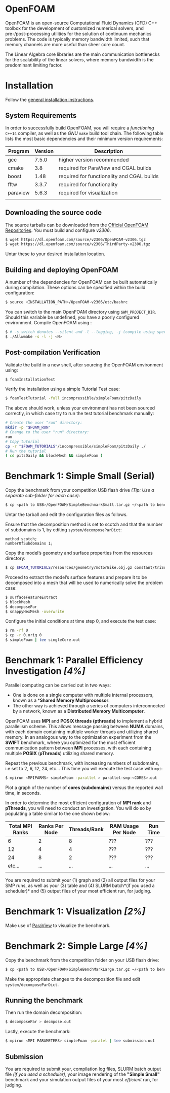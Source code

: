 OpenFOAM
===========

OpenFOAM is an open-source Computational Fluid Dynamics (CFD) C++ toolbox for the development of customized numerical solvers, and pre-/post-processing utilities for the solution of continuum mechanics problems. The code is typically memory bandwidth limited, such that memory channels are more useful than sheer core count.

The Linear Algebra core libraries are the main communication bottlenecks for the scalability of the linear solvers, where memory bandwidth is the predominant limiting factor.

# Installation

Follow the [general installation instructions](https://openfoamwiki.net/index.php/Installation).

## System Requirements

In order to successfully build OpenFOAM, you will require a *functioning* `C++14` compiler, as well as the *GNU* `make` build tool chain. The following table lists the most basic dependencies and their minimum version requirements:

| Program  | Version | Description                                |
| ---      |     --- | ---                                        |
| gcc      |   7.5.0 | higher version recommended                 |
| cmake    |     3.8 | required for ParaView and CGAL builds      |
| boost    |    1.48 | required for functionality and CGAL builds |
| fftw     |   3.3.7 | required for functionality                 |
| paraview |   5.6.3 | required for visualization                 |
|          |         |                                            |

## Downloading the source code

The source tarballs can be downloaded from the [Official OpenFOAM Repositories](https://dl.openfoam.com/source/latest/). You must build and configure *v2306*.

```bash
$ wget https://dl.openfoam.com/source/v2306/OpenFOAM-v2306.tgz
$ wget https://dl.openfoam.com/source/v2306/ThirdParty-v2306.tgz
```
Untar these to your desired installation location.

## Building and deploying OpenFOAM

A number of the dependencies for OpenFOAM can be built automatically during compilation. These options can be specified within the build configuration: 

```bash
$ source <INSTALLATION_PATH>/OpenFOAM-v2306/etc/bashrc
```

You can switch to the main OpenFOAM directory using `$WM_PROJECT_DIR`. Should this variable be undefined, you have a poorly configured environment. Compile OpenFOAM using :
```bash
$ # -s switch denotes --silent and -l --logging, -j (compile using specified number of cores) see ./Allwmake --help for more options
$ ./Allwmake -s -l -j <N>
```

## Post-compilation Verification

Validate the build in a new shell, after sourcing the OpenFOAM environment using:
```bash
$ foamInstallationTest
```

Verify the installation using a simple Tutorial Test case:

```bash
$ foamTestTutorial -full incompressible/simpleFoam/pitzDaily
```

The above should work, unless your environment has not been sourced correctly, in which case try to run the test tutorial benchmark manually:
```bash
# Create the user "run" directory:
mkdir -p "$FOAM_RUN"
# Change to the user "run" directory:
run
# Copy tutorial
cp -r "$FOAM_TUTORIALS"/incompressible/simpleFoam/pitzDaily ./
# Run the tutorial
( cd pitzDaily && blockMesh && simpleFoam )

```

# Benchmark 1: Simple Small (Serial)

Copy the benchmark from your competition USB flash drive *(Tip: Use a separate sub-folder for each case)*:
```bash
$ cp <path to USB>/OpenFOAM/SimpleBenchmarkSmall.tar.gz ~/<path to benchmark>
```

Untar the tarball and edit the configuration files as follows.

Ensure that the decomposition method is set to scotch and that the number of subdomains is 1, by editing `system/decomposeParDict`: 

```config
method scotch;
numberOfSubdomains 1; 
```

Copy the model’s geometry and surface properties from the resources directory: 

```bash
$ cp $FOAM_TUTORIALS/resources/geometry/motorBike.obj.gz constant/triSurface/ 
```

Proceed to extract the model’s surface features and prepare it to be decomposed into a mesh that will be used to numerically solve the problem case:

```bash
$ surfaceFeatureExtract
$ blockMesh
$ decomposePar
$ snappyHexMesh -overwrite
``` 

Configure the initial conditions at time step 0, and execute the  test case: 
```bash
$ rm -rf 0
$ cp -r 0.orig 0
$ simpleFoam | tee singleCore.out 
```

# Benchmark 1: Parallel Efficiency Investigation *[4%]*

Parallel computing can be carried out in two ways:
- One is done on a single computer with multiple internal processors, known as a ***Shared Memory Multiprocessor**.
- The other way is achieved through a series of computers interconnected by a network, known as a **Distributed Memory Multicomputer**.

OpenFOAM uses **MPI** and **POSIX threads (pthreads)** to implement a hybrid parallelism scheme. This allows message passing between **NUMA** domains, with each domain containing multiple worker threads and utilizing shared memory. In an analogous way to the optimization experiment from the **SWIFT** benchmark, where you optimized for the most efficient communication pattern between **MPI** processes, with each containing multiple **POSIX** (**pThreads**) utilizing shared memory.

Repeat the previous benchmark, with increasing numbers of subdomains, i.e set to 2, 6, 12, 24, etc...  This time you will execute the test case with `mpi`:
```bash
$ mpirun <MPIPARMS> simpleFoam -parallel > parallel-smp-<CORES>.out 
```

Plot a graph of the number of **cores (subdomains)** versus the reported wall time, in seconds. 

In order to determine the most efficient configuration of **MPI rank** and **pThreads**, you will need to conduct an investigation. You will do so by populating a table similar to the one shown below: 

| Total MPI Ranks | Ranks Per Node | Threads/Rank | RAM Usage Per Node | Run Time |
|             --- |            --- |          --- | ---                | ---      |
|               6 |              2 |            8 | ???                | ???      |
|              12 |              4 |            4 | ???                | ???      |
|              24 |              8 |            2 | ???                | ???      |
|          etc... |            ... |          ... | ...                | ...      |
|                 |                |              |                    |          |

You are required to submit your (1) graph and (2) all output files for your SMP runs, as well as your (3) table and (4) SLURM batch*(if you used a scheduler)* and (5) output files of your most efficient run, for judging.

# Benchmark 1: Visualization *[2%]*

Make use of [ParaView](https://github.com/anikfal/PostWRF) to visualize the benchmark.

# Benchmark 2: Simple Large *[4%]*

Copy the benchmark from the competition folder on your USB flash drive:
```bash
$ cp <path to USB>/OpenFOAM/SimpleBenchMarkLarge.tar.gz ~/<path to benchmarka>
```
Make the appropriate changes to the decomposition file and edit `system/decomposeParDict`.

## Running the benchmark

Then run the domain decomposition:
```bash
$ decomposePar > decmpose.out
```
Lastly, execute the benchmark:
```bash
$ mpirun <MPI PARAMETERS> simpleFoam -paralel | tee submission.out
```

## Submission

You are required to submit your, compilation log files, SLURM batch output file *(if you used a scheduler)*, your image rendering of the **"Simple Small"** benchmark and your simulation output files of your most *efficient* run, for judging.







